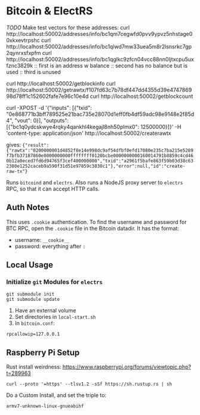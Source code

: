 # Bitcoin & ElectRS
*TODO*
Make test vectors for these addresses:
curl http://localhost:50002/addresses/info/bc1qm7cegwfd0pvv9ypvz5nhstage00xkxevtrpshc
curl http://localhost:50002/addresses/info/bc1qlwd7mw33uea5m8r2lsnsrkc7gp2qynrxsfxpfm
curl http://localhost:50002/addresses/info/bc1qglkc9zfcn04vcc88nn0ljtxcpu5uxfznc3829k
::  first is an address w balance
::  second has no balance but is used
::  third is unused

curl http://localhost:50002/getblockinfo
curl http://localhost:50002/getrawtx/f107fd63c7b78df447dd4355d39e474786998d78ff1c152602fafe7e96c10e4d
curl http://localhost:50002/getblockcount

curl -XPOST -d '{"inputs": [{"txid": "0e868771b3bff789525e21bac735e28070d1eff0fb4df59adc98e9148e2f85d4", "vout": 0}], "outputs": [{"bc1q0ydcskwye4rqky4qankhl4kegajl8nh50plmx0": 12500000}]}' -H 'content-type: application/json' http://localhost:50002/createrawtx

gives: 
`{"result":{"rawtx":"0200000001d4852f8e14e998dc9af54dfbf0efd17080e235c7ba215e5289f7bfb37187860e0000000000ffffffff0120bcbe0000000000160014791b8859c4cd460b12a0eced7fd6d94765f3cef400000000","txid":"a2961f5bafe863f59b03d38c632380e1252caceb9a590f31d51e97859c3830c1"},"error":null,"id":"create-raw-tx"}`


Runs `bitcoind` and `electrs`. Also runs a NodeJS proxy server to `electrs` RPC, so that it can accept HTTP calls.

## Auth Notes
This uses `.cookie` authentication. To find the username and password for BTC RPC, open the `.cookie` file in the Bitcoin datadir. It has the format:
* username: `__cookie__`
* password: everything after `:`

## Local Usage

### Initialize `git` Modules for `electrs`
```
git submodule init
git submodule update
```

1. Have an external volume
2. Set directories in `local-start.sh`
3. In `bitcoin.conf`:
```
rpcallowip=127.0.0.1
```

## Raspberry Pi Setup
Rust install weirdness:
https://www.raspberrypi.org/forums/viewtopic.php?t=289963
```
curl --proto '=https' --tlsv1.2 -sSf https://sh.rustup.rs | sh
```
Do a Custom Install, and set the triple to:
```
armv7-unknown-linux-gnueabihf
```
